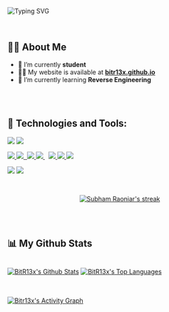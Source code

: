 
![Typing SVG](https://readme-typing-svg.herokuapp.com?font=Ubuntu+Mono&size=30&pause=1000&color=09F712&background=F0FFD500&width=435&lines=Greetings+to+everyone+%F0%9F%91%8B)

<br/>

## 🙋‍♂️ About Me

- 🔭 I’m currently **student**
- 👨‍💻 My website is available at **[bitr13x.github.io](https://bitr13x.github.io/)**
- 🌱 I’m currently learning **Reverse Engineering**
<!--
- 🤔 I’m looking for help with ...
- 📫 How to reach me: ... -->

<br/>
<br/>

## 🚀 Technologies and Tools:
<image src="https://img.shields.io/badge/Python-3776AB?style=for-the-badge&logo=python&logoColor=black"> <image src="https://img.shields.io/badge/bash-4D4D4D?style=for-the-badge&logo=windows%20terminal&logoColor=white">

<p align="left"> 
    <a href="https://reactjs.org/" target="_blank"> <img src="https://img.icons8.com/color/48/000000/react-native.png"/> </a>
    <a href="https://developer.mozilla.org/en-US/docs/Web/JavaScript" target="_blank"> <img src="https://img.icons8.com/color/48/000000/javascript.png"/> </a> 
    <a href="https://www.w3.org/html/" target="_blank"> <img s
    rc="https://img.icons8.com/color/48/000000/html-5.png"/> </a> 
    <a href="https://www.w3schools.com/css/" target="_blank"> <img src="https://img.icons8.com/color/48/000000/css3.png"/> </a> 
    <a style="padding-right:8px;" href="https://nodejs.org" target="_blank"> <img src="https://img.icons8.com/color/48/000000/nodejs.png"/> </a> 
    <a href="https://visualstudio.microsoft.com/vs/features/cplusplus/" target="_blank"> <img src="https://img.icons8.com/color/50/000000/c-plus-plus-logo.png"/> </a> <a href="https://www.typescriptlang.org/"><img src="https://img.icons8.com/color/48/typescript.png"> </a> <a href="https://sass-lang.com/"> <img src="https://img.icons8.com/color/48/sass-avatar.png"> </a>
</p>

<image src="https://img.shields.io/badge/Kali_Linux-557C94?style=for-the-badge&logo=kali-linux&logoColor=white"> <image src="https://img.shields.io/badge/vscode-black?style=for-the-badge&logo=Visual%20Studio%20Code&logoColor=007ACC">

<br/>

<p align="center">
    <a href="https://github.com/SubhamRaoniar28/github-readme-streak-stats">
        <img title="🔥 Get streak stats for your profile at git.io/streak-stats" alt="Subham Raoniar's streak" src="https://github-readme-streak-stats.herokuapp.com/?user=bitr13x&theme=black-ice&hide_border=true&stroke=0000&background=060A0CD0"/>
    </a>
</p>

<br/>
<br/>

## 📊 My Github Stats

  <br/>
    <a href="https://github.com/SubhamRaoniar28/github-readme-stats"><img alt="BitR13x's Github Stats" src="https://github-readme-stats.vercel.app/api?username=bitr13x&show_icons=true&count_private=true&theme=react&hide_border=true&bg_color=0D1117&hide_rank=true" /></a>
  <a href="https://github.com/SubhamRaoniar28/github-readme-stats"><img alt="BitR13x's Top Languages" src="https://github-readme-stats.vercel.app/api/top-langs/?username=bitr13x&langs_count=8&count_private=true&layout=compact&theme=react&hide_border=true&bg_color=0D1117" /></a>
  <br/>


<br/>
<br/>

<a href="https://github.com/SubhamRaoniar28/github-readme-activity-graph"><img alt="Bitr13x's Activity Graph" src="https://activity-graph.herokuapp.com/graph?username=bitr13x&bg_color=0D1117&color=5BCDEC&line=5BCDEC&point=FFFFFF&hide_border=true" /></a>

<br/>
<br/>
